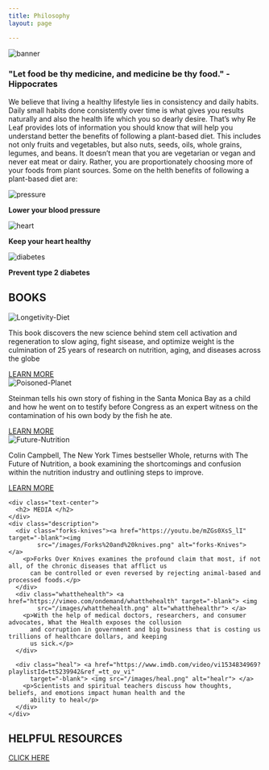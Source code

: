 ```yaml
---
title: Philosophy
layout: page

---
```


<main>

  <section class="banner">
    <img src="/images/banner.jpg" alt="banner">
    <h3> <b>"Let food be thy medicine, and medicine be thy food." - Hippocrates</h3> </b>
  </section>

  <section class="philosophy">

  <p>We believe that living a healthy lifestyle lies in consistency and daily habits. Daily small habits done
      consistently over time is what gives you results naturally and also the health life which you so dearly desire.
      That’s why Re Leaf provides lots of information you should know that will help you understand better the benefits
      of following a plant-based diet. This includes not only fruits and vegetables, but also nuts, seeds, oils, whole
      grains, legumes, and beans. It doesn’t mean that you are vegetarian or vegan and never eat meat or dairy. Rather,
      you are proportionately choosing more of your foods from plant sources. Some on the helth benefits of following a
      plant-based diet are:

  </p>

  <div class="icons">
      <div class="pressure"><img src="/images/pressure.svg" alt="pressure">
        <p><b>Lower your blood pressure</p> </b>
      </div>
      <div class="heart"> <img src="/images/heart.svg" alt="heart">
        <p> <b>Keep your heart healthy </p> </b>
      </div>
      <div class="diabetes"><img src="/images/diabetes.svg" alt="diabetes">
        <p> <b> Prevent type 2 diabetes</p> </b>
      </div>
  </div>

  </section>


  <section class="books">

  <div class="text-center">
      <h2> BOOKS </h2>
    </div>
    <div class="description">
      <div class="longetivity"><img src="/images/Longetivity.png" alt="Longetivity-Diet">
        <p>This book discovers the new science behind stem cell activation and regeneration to slow aging, fight
          sisease, and optimize weight is the culmination of 25 years of research on nutrition, aging, and diseases
          across the globe</p>
        <a href="https://www.valterlongo.com/the-longevity-diet/" target="-blank" class="btn">LEARN MORE</a>
  </div>

  <div class="planet"> <img src="/images/planet.png" alt="Poisoned-Planet">
        <p>Steinman tells his own story of fishing in the Santa Monica Bay as a child and how he went on to testify
          before Congress as an expert witness on the contamination of his own body by the fish he ate.</p>
        <a href="https://www.amazon.com/Diet-Poisoned-Planet-Twenty-first-Century/dp/1560259221" target="-blank"
          class="btn">LEARN MORE</a>
  </div>

  <div class="future"><img src="/images/future.png" alt="Future-Nutrition">
        <p>Colin Campbell, The New York Times bestseller Whole, returns with The Future of Nutrition, a book examining
          the shortcomings and confusion within the nutrition industry and outlining steps to improve.</p>
        <a href="https://www.amazon.com/Future-Nutrition-Insiders-Science-Getting/dp/1950665704" target="-blank"
          class="btn">LEARN MORE</a>
  </div>


  </section>



  <section class="media">

    <div class="text-center">
      <h2> MEDIA </h2>
    </div>
    <div class="description">
      <div class="forks-knives"><a href="https://youtu.be/mZGs0XsS_lI" target="-blank"><img
            src="/images/Forks%20and%20knives.png" alt="forks-Knives"> </a>
        <p>Forks Over Knives examines the profound claim that most, if not all, of the chronic diseases that afflict us
          can be controlled or even reversed by rejecting animal-based and processed foods.</p>
      </div>
      <div class="whatthehealth"> <a href="https://vimeo.com/ondemand/whatthehealth" target="-blank"> <img
            src="/images/whatthehealth.png" alt="whatthehealthr"> </a>
        <p>With the help of medical doctors, researchers, and consumer advocates, What the Health exposes the collusion
          and corruption in government and big business that is costing us trillions of healthcare dollars, and keeping
          us sick.</p>
      </div>

      <div class="heal"> <a href="https://www.imdb.com/video/vi1534834969?playlistId=tt5239942&ref_=tt_ov_vi"
          target="-blank"> <img src="/images/heal.png" alt="healr"> </a>
        <p>Scientists and spiritual teachers discuss how thoughts, beliefs, and emotions impact human health and the
          ability to heal</p>
      </div>
    </div>

  </section>

  <section class="resources">
    <div class="text-center">
      <h2> HELPFUL RESOURCES </h2>
      <a href="resources.md" class="btn">CLICK HERE</a>
    </div>
  </section>



</main>